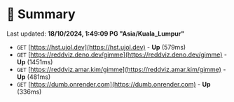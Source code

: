 # 📖 Summary
Last updated: **18/10/2024, 1:49:09 PG "Asia/Kuala_Lumpur"**

- `GET` [https://hst.ujol.dev](https://hst.ujol.dev) - **Up** (579ms)
- `GET` [https://reddviz.deno.dev/gimme](https://reddviz.deno.dev/gimme) - **Up** (1451ms)
- `GET` [https://reddviz.amar.kim/gimme](https://reddviz.amar.kim/gimme) - **Up** (481ms)
- `GET` [https://dumb.onrender.com](https://dumb.onrender.com) - **Up** (336ms)

